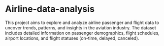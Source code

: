 # Airline-data-analysis
This project aims to explore and analyze airline passenger and flight data to uncover trends, patterns, and insights in the aviation industry. The dataset includes detailed information on passenger demographics, flight schedules, airport locations, and flight statuses (on-time, delayed, canceled).
